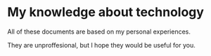 # My knowledge about technology

All of these documents are based on my personal experiences.

They are unproffesional, but I hope they would be useful for you.

